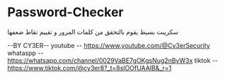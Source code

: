 # Password-Checker
سكريبت بسيط يقوم بالتحقق من كلمات المرور و تقييم نقاط ضعفها 

--BY CY3ER--
youtube -- 
https://www.youtube.com/@Cy3erSecurity
whataspp --
https://whatsapp.com/channel/0029VaBE7gOKgsNug2nByW3x
tiktok --
https://www.tiktok.com/@cy3er8?_t=8sIOOfUAAlB&_r=1
